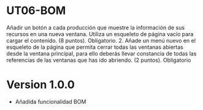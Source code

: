# UT06-BOM
Añadir un botón a cada producción que muestre la información de sus recursos en una nueva ventana. Utiliza un esqueleto de página vacío para cargar el contenido. (8 puntos). Obligatorio. 2. Añade un menú nuevo en el esqueleto de la página que permita cerrar todas las ventanas abiertas desde la ventana principal, para ello deberás llevar constancia de todas las referencias de las ventanas que has ido abriendo. (2 puntos). Obligatorio

# Version 1.0.0
 - Añadida funcionalidad BOM